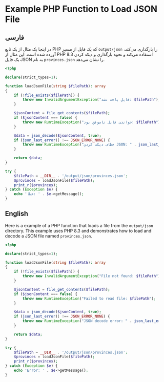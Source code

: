 # Example PHP Function to Load JSON File

## فارسی

در اینجا یک مثال از یک تابع PHP که یک فایل از مسیر `output/json` را بارگذاری می‌کند، آورده شده است. این مثال از PHP 8.3 استفاده می‌کند و نحوه بارگذاری و دیکد کردن یک فایل JSON به نام `provinces.json` را نشان می‌دهد.

```php
<?php

declare(strict_types=1);

function loadJsonFile(string $filePath): array
{
    if (!file_exists($filePath)) {
        throw new InvalidArgumentException("فایل یافت نشد: $filePath");
    }

    $jsonContent = file_get_contents($filePath);
    if ($jsonContent === false) {
        throw new RuntimeException("خواندن فایل ناموفق بود: $filePath");
    }

    $data = json_decode($jsonContent, true);
    if (json_last_error() !== JSON_ERROR_NONE) {
        throw new RuntimeException("خطای دیکد کردن JSON: " . json_last_error_msg());
    }

    return $data;
}

try {
    $filePath = __DIR__ . '/output/json/provinces.json';
    $provinces = loadJsonFile($filePath);
    print_r($provinces);
} catch (Exception $e) {
    echo 'خطا: ' . $e->getMessage();
}
```

## English

Here is a example of a PHP function that loads a file from the `output/json` directory. This example uses PHP 8.3 and demonstrates how to load and decode a JSON file named `provinces.json`.

```php
<?php

declare(strict_types=1);

function loadJsonFile(string $filePath): array
{
    if (!file_exists($filePath)) {
        throw new InvalidArgumentException("File not found: $filePath");
    }

    $jsonContent = file_get_contents($filePath);
    if ($jsonContent === false) {
        throw new RuntimeException("Failed to read file: $filePath");
    }

    $data = json_decode($jsonContent, true);
    if (json_last_error() !== JSON_ERROR_NONE) {
        throw new RuntimeException("JSON decode error: " . json_last_error_msg());
    }

    return $data;
}

try {
    $filePath = __DIR__ . '/output/json/provinces.json';
    $provinces = loadJsonFile($filePath);
    print_r($provinces);
} catch (Exception $e) {
    echo 'Error: ' . $e->getMessage();
}
```
